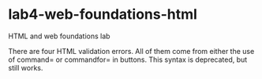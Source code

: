 # lab4-web-foundations-html
HTML and web foundations lab

There are four HTML validation errors. All of them come from either the use of command= or commandfor= in buttons. This syntax is deprecated, but still works.